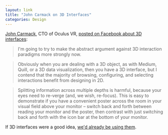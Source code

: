 ```yaml
---
layout: link
title: "John Carmack on 3D Interfaces"
categories: Design
---
```


[John Carmack](https://en.wikipedia.org/wiki/John_Carmack), CTO of Oculus VR, [posted on Facebook about 3D interfaces](https://www.facebook.com/permalink.php?story_fbid=2407256322842204&id=100006735798590): 

> I'm going to try to make the abstract argument against 3D interaction paradigms more strongly now.

> Obviously when you are dealing with a 3D object, as with Medium, Quill, or a 3D data visualization, then you have a 3D interface, but I contend that the majority of browsing, configuring, and selecting interactions benefit from designing in 2D.

> Splitting information across multiple depths is harmful, because your eyes need to re-verge (and, we wish, re-focus). This is easy to demonstrate if you have a convenient poster across the room in your visual field above your monitor – switch back and forth between reading your monitor and the poster, then contrast with just switching back and forth with the icon bar at the bottom of your monitor.

If 3D interfaces were a good idea, [we'd already be using them](/2019/05/11/on-new-paradigms/).
